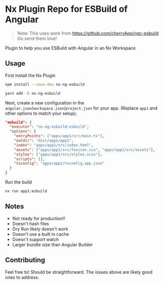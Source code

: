 # Nx Plugin Repo for ESBuild of Angular

> Note: This uses work from https://github.com/cherryApp/ngc-esbuild
> Go send them love!

Plugin to help you use ESBuild with Angular in an Nx Workspace

## Usage

First install the Nx Plugin

```bash
npm install --save-dev nx-ng-esbuild

yarn add -D nx-ng-esbuild
```

Next, create a new configuration in the `angular.json`/`workspace.json`/`project.json` for your app. (Replace `app1` and other options to match your setup);

```json
"esbuild": {
  "executor": "nx-ng-esbuild:esbuild",
  "options": {
    "entryPoints": ["apps/app1/src/main.ts"],
    "outdir": "dist/apps/app1",
    "index": "apps/app1/src/index.html",
    "assets": ["apps/app1/src/favicon.ico", "apps/app1/src/assets"],
    "styles": ["apps/app1/src/styles.scss"],
    "scripts": [],
    "tsconfig": "apps/app1/tsconfig.app.json"
  }
}
```

Run the build

```bash
nx run app1:esbuild
```

## Notes

- Not ready for production!!
- Doesn't hash files
- Dry Run likely doesn't work
- Doesn't use a built in cache
- Doesn't support watch
- Larger bundle size than Angular Builder

## Contributing

Feel free to! Should be straightforward. The issues above are likely good ones to address.

